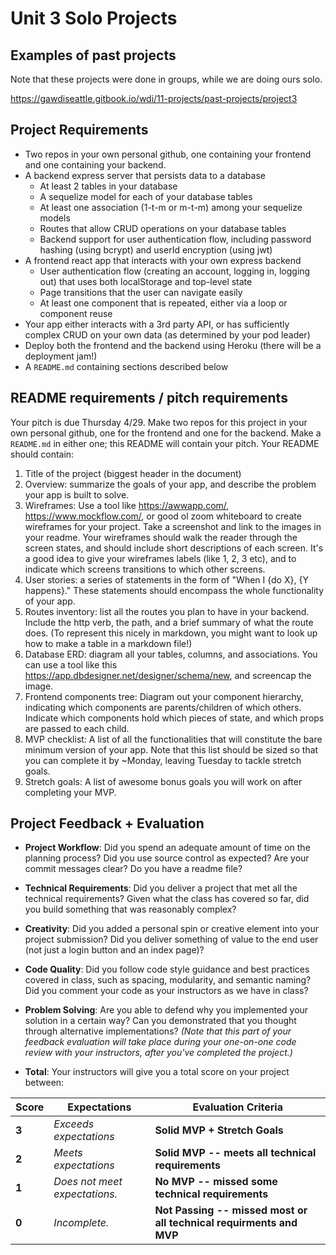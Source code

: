 # Unit 3 Solo Projects

## Examples of past projects
Note that these projects were done in groups, while we are doing ours solo.

https://gawdiseattle.gitbook.io/wdi/11-projects/past-projects/project3

## Project Requirements
- Two repos in your own personal github, one containing your frontend and one containing your backend.
- A backend express server that persists data to a database
  - At least 2 tables in your database
  - A sequelize model for each of your database tables
  - At least one association (1-t-m or m-t-m) among your sequelize models
  - Routes that allow CRUD operations on your database tables
  - Backend support for user authentication flow, including password hashing (using bcrypt) and userId encryption (using jwt)
- A frontend react app that interacts with your own express backend
  - User authentication flow (creating an account, logging in, logging out) that uses both localStorage and top-level state
  - Page transitions that the user can navigate easily
  - At least one component that is repeated, either via a loop or component reuse
- Your app either interacts with a 3rd party API, or has sufficiently complex CRUD on your own data (as determined by your pod leader)
- Deploy both the frontend and the backend using Heroku (there will be a deployment jam!)
- A `README.md` containing sections described below

## README requirements / pitch requirements
Your pitch is due Thursday 4/29. Make two repos for this project in your own personal github, one for the frontend and one for the backend. Make a `README.md` in either one; this README will contain your pitch. Your README should contain:

1. Title of the project (biggest header in the document)
1. Overview: summarize the goals of your app, and describe the problem your app is built to solve.
1. Wireframes: Use a tool like https://awwapp.com/, https://www.mockflow.com/, or good ol zoom whiteboard to create wireframes for your project. Take a screenshot and link to the images in your readme. Your wireframes should walk the reader through the screen states, and should include short descriptions of each screen. It's a good idea to give your wireframes labels (like 1, 2, 3 etc), and to indicate which screens transitions to which other screens.
1. User stories: a series of statements in the form of "When I {do X}, {Y happens}." These statements should encompass the whole functionality of your app.
1. Routes inventory: list all the routes you plan to have in your backend. Include the http verb, the path, and a brief summary of what the route does. (To represent this nicely in markdown, you might want to look up how to make a table in a markdown file!)
1. Database ERD: diagram all your tables, columns, and associations. You can use a tool like this https://app.dbdesigner.net/designer/schema/new, and screencap the image.
1. Frontend components tree: Diagram out your component hierarchy, indicating which components are parents/children of which others. Indicate which components hold which pieces of state, and which props are passed to each child.
1. MVP checklist: A list of all the functionalities that will constitute the bare minimum version of your app. Note that this list should be sized so that you can complete it by ~Monday, leaving Tuesday to tackle stretch goals.
1. Stretch goals: A list of awesome bonus goals you will work on after completing your MVP.


## Project Feedback + Evaluation

* __Project Workflow__: Did you spend an adequate amount of time on the planning process? Did you use source control as expected? Are your commit messages clear? Do you have a readme file?

* __Technical Requirements__: Did you deliver a project that met all the technical requirements? Given what the class has covered so far, did you build something that was reasonably complex?

* __Creativity__: Did you added a personal spin or creative element into your project submission? Did you deliver something of value to the end user (not just a login button and an index page)?

* __Code Quality__: Did you follow code style guidance and best practices covered in class, such as spacing, modularity, and semantic naming? Did you comment your code as your instructors as we have in class?

* __Problem Solving__: Are you able to defend why you implemented your solution in a certain way? Can you demonstrated that you thought through alternative implementations? _(Note that this part of your feedback evaluation will take place during your one-on-one code review with your instructors, after you've completed the project.)_

* __Total__: Your instructors will give you a total score on your project between:

| Score | Expectations | Evaluation Criteria |
| ----- | ------------ | ------------------ |
| **3** | _Exceeds expectations_ | **Solid MVP + Stretch Goals**
| **2** | _Meets expectations_ | **Solid MVP -- meets all technical requirements** 
| **1** | _Does not meet expectations._ | **No MVP -- missed some technical requirements**
| **0** | _Incomplete._ | **Not Passing -- missed most or all technical requirments and MVP**

